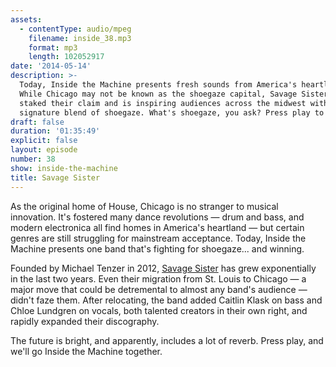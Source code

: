 ```yaml
---
assets:
  - contentType: audio/mpeg
    filename: inside_38.mp3
    format: mp3
    length: 102052917
date: '2014-05-14'
description: >-
  Today, Inside the Machine presents fresh sounds from America's heartland.
  While Chicago may not be known as the shoegaze capital, Savage Sister has
  staked their claim and is inspiring audiences across the midwest with their
  signature blend of shoegaze. What's shoegaze, you ask? Press play to find out.
draft: false
duration: '01:35:49'
explicit: false
layout: episode
number: 38
show: inside-the-machine
title: Savage Sister
---
```

As the original home of House, Chicago is no stranger to musical innovation. It's fostered many dance revolutions &mdash; drum and bass, and modern electronica all find homes in America's heartland &mdash; but certain genres are still struggling for mainstream acceptance. Today, Inside the Machine presents one band that's fighting for shoegaze... and winning.

Founded by Michael Tenzer in 2012, [Savage Sister](http://facebook.com/savagesisterband) has grew exponentially in the last two years. Even their migration from St. Louis to Chicago &mdash; a major move that could be detremental to almost any band's audience &mdash; didn't faze them. After relocating, the band added Caitlin Klask on bass and Chloe Lundgren on vocals, both talented creators in their own right, and rapidly expanded their discography.

The future is bright, and apparently, includes a lot of reverb. Press play, and we'll go Inside the Machine together.